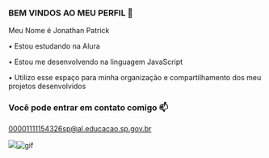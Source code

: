  ### BEM VINDOS AO MEU PERFIL 💙
 
 Meu Nome é Jonathan Patrick


• Estou estudando na Alura
 
• Estou me desenvolvendo na linguagem JavaScript
 
• Utilizo esse espaço para minha organização e compartilhamento dos meu projetos desenvolvidos
 

 ### Você pode entrar em contato comigo 📫

00001111154326sp@al.educacao.sp.gov.br


![](link)![gif](https://github.com/user-attachments/assets/462c11de-b656-46c7-a79c-05049e3687f5)

